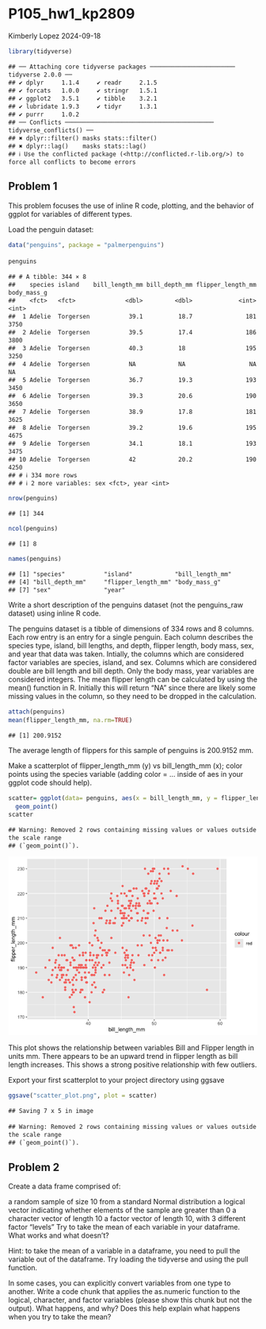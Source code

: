P105_hw1_kp2809
================
Kimberly Lopez
2024-09-18

``` r
library(tidyverse)
```

    ## ── Attaching core tidyverse packages ──────────────────────── tidyverse 2.0.0 ──
    ## ✔ dplyr     1.1.4     ✔ readr     2.1.5
    ## ✔ forcats   1.0.0     ✔ stringr   1.5.1
    ## ✔ ggplot2   3.5.1     ✔ tibble    3.2.1
    ## ✔ lubridate 1.9.3     ✔ tidyr     1.3.1
    ## ✔ purrr     1.0.2     
    ## ── Conflicts ────────────────────────────────────────── tidyverse_conflicts() ──
    ## ✖ dplyr::filter() masks stats::filter()
    ## ✖ dplyr::lag()    masks stats::lag()
    ## ℹ Use the conflicted package (<http://conflicted.r-lib.org/>) to force all conflicts to become errors

## Problem 1

This problem focuses the use of inline R code, plotting, and the
behavior of ggplot for variables of different types.

Load the penguin dataset:

``` r
data("penguins", package = "palmerpenguins")
               
penguins
```

    ## # A tibble: 344 × 8
    ##    species island    bill_length_mm bill_depth_mm flipper_length_mm body_mass_g
    ##    <fct>   <fct>              <dbl>         <dbl>             <int>       <int>
    ##  1 Adelie  Torgersen           39.1          18.7               181        3750
    ##  2 Adelie  Torgersen           39.5          17.4               186        3800
    ##  3 Adelie  Torgersen           40.3          18                 195        3250
    ##  4 Adelie  Torgersen           NA            NA                  NA          NA
    ##  5 Adelie  Torgersen           36.7          19.3               193        3450
    ##  6 Adelie  Torgersen           39.3          20.6               190        3650
    ##  7 Adelie  Torgersen           38.9          17.8               181        3625
    ##  8 Adelie  Torgersen           39.2          19.6               195        4675
    ##  9 Adelie  Torgersen           34.1          18.1               193        3475
    ## 10 Adelie  Torgersen           42            20.2               190        4250
    ## # ℹ 334 more rows
    ## # ℹ 2 more variables: sex <fct>, year <int>

``` r
nrow(penguins)
```

    ## [1] 344

``` r
ncol(penguins)
```

    ## [1] 8

``` r
names(penguins)
```

    ## [1] "species"           "island"            "bill_length_mm"   
    ## [4] "bill_depth_mm"     "flipper_length_mm" "body_mass_g"      
    ## [7] "sex"               "year"

Write a short description of the penguins dataset (not the penguins_raw
dataset) using inline R code.

The penguins dataset is a tibble of dimensions of 334 rows and 8
columns. Each row entry is an entry for a single penguin. Each column
describes the species type, island, bill lengths, and depth, flipper
length, body mass, sex, and year that data was taken. Intially, the
columns which are considered factor variables are species, island, and
sex. Columns which are considered double are bill length and bill depth.
Only the body mass, year variables are considered integers. The mean
flipper length can be calculated by using the mean() function in R.
Initially this will return “NA” since there are likely some missing
values in the column, so they need to be dropped in the calculation.

``` r
attach(penguins)
mean(flipper_length_mm, na.rm=TRUE)
```

    ## [1] 200.9152

The average length of flippers for this sample of penguins is 200.9152
mm.

Make a scatterplot of flipper_length_mm (y) vs bill_length_mm (x); color
points using the species variable (adding color = … inside of aes in
your ggplot code should help).

``` r
scatter= ggplot(data= penguins, aes(x = bill_length_mm, y = flipper_length_mm, color="red" ))+ 
  geom_point()
scatter
```

    ## Warning: Removed 2 rows containing missing values or values outside the scale range
    ## (`geom_point()`).

![](P105_hw1_kp2809_files/figure-gfm/unnamed-chunk-4-1.png)<!-- -->

This plot shows the relationship between variables Bill and Flipper
length in units mm. There appears to be an upward trend in flipper
length as bill length increases. This shows a strong positive
relationship with few outliers.

Export your first scatterplot to your project directory using ggsave

``` r
ggsave("scatter_plot.png", plot = scatter)
```

    ## Saving 7 x 5 in image

    ## Warning: Removed 2 rows containing missing values or values outside the scale range
    ## (`geom_point()`).

## Problem 2

Create a data frame comprised of:

a random sample of size 10 from a standard Normal distribution a logical
vector indicating whether elements of the sample are greater than 0 a
character vector of length 10 a factor vector of length 10, with 3
different factor “levels” Try to take the mean of each variable in your
dataframe. What works and what doesn’t?

Hint: to take the mean of a variable in a dataframe, you need to pull
the variable out of the dataframe. Try loading the tidyverse and using
the pull function.

In some cases, you can explicitly convert variables from one type to
another. Write a code chunk that applies the as.numeric function to the
logical, character, and factor variables (please show this chunk but not
the output). What happens, and why? Does this help explain what happens
when you try to take the mean?
